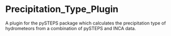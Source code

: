 # Precipitation_Type_Plugin
 A plugin for the pySTEPS package which calculates the precipitation type of hydrometeors from a combination of pySTEPS and INCA data.
